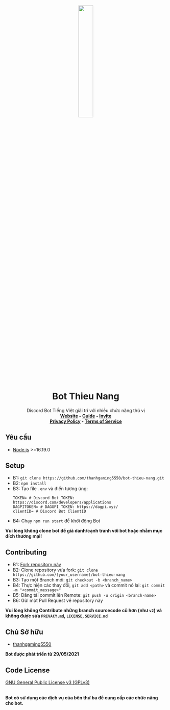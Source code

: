 <h3 align="center">
<img height=30% width=30% src="https://user-images.githubusercontent.com/62001770/210061220-b0fe32ab-9cc0-4f2d-92a7-4dec31c25cf1.png"></img>
</h3>
<h1 align="center">Bot Thieu Nang</h1>
<p align="center">Discord Bot Tiếng Việt giải trí với nhiều chức năng thú vị
<br>
<b><a href="https://botthieunang.blogspot.com/">Website</a> - <a href="https://thanhgaming5550.gitbook.io/bot-thieu-nang-guide/">Guide</a> - <a href="https://top.gg/bot/848103224854315018/invite">Invite</a></b>
<br>
<b><a href="https://github.com/thanhgaming5550/bot-thieu-nang/blob/v3/PRIVACY.md">Privacy Policy</a> - <a href="https://github.com/thanhgaming5550/bot-thieu-nang/blob/v3/SERVICE.md">Terms of Service</a></b>
</p>

## Yêu cầu
- <a href="https://nodejs.dev/en/download/">Node.js</a> >=16.19.0
## Setup
- B1: ```git clone https://github.com/thanhgaming5550/bot-thieu-nang.git ```
- B2: ```npm install```
- B3: Tạo file `.env` và điền tương ứng: 
    ```env
    TOKEN= # Discord Bot TOKEN: https://discord.com/developers/applications
    DAGPITOKEN= # DAGGPI TOKEN: https://dagpi.xyz/
    clientID= # Discord Bot ClientID
    ```
- B4: Chạy `npm run start` để khởi động Bot

**Vui lòng không clone bot để giả danh/cạnh tranh với bot hoặc nhằm mục đích thương mại!**

## Contributing
- B1: [Fork repository này](https://github.com/thanhgaming5550/bot-thieu-nang/fork)
- B2: Clone repository vừa fork: `git clone https://github.com/[your_username]/bot-thieu-nang`
- B3: Tạo một Branch mới: `git checkout -b <branch_name>`
- B4: Thực hiện các thay đổi, `git add <path>` và commit nó lại: `git commit -m "<commit_message>"`
- B5: Đăng tải commit lên Remote: `git push -u origin <branch-name>`
- B6: Gửi một Pull Request về repository này

**Vui lòng không Contribute những branch sourcecode cũ hơn (như `v2`) và không được sửa `PRIVACY.md`, `LICENSE`, `SERVICE.md`**
## Chủ Sở hữu
- [thanhgaming5550](https://github.com/thanhgaming5550)

**Bot được phát triển từ 29/05/2021**

## Code License
[GNU General Public License v3 (GPLv3)](https://github.com/thanhgaming5550/bot-thieu-nang/blob/v3/LICENSE)
<br><br>

**Bot có sử dụng các dịch vụ của bên thứ ba để cung cấp các chức năng cho bot.**
